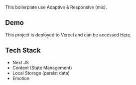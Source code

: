 This boilerplate use Adaptive & Responsive (mix).
## Demo 
This project is deployed to Vercel and can be accessed [Here](https://next-apollo-context-boiler.vercel.app/). 
## Tech Stack

* Next JS
* Context (State Management)
* Local Storage (persist data)
* Emotion
